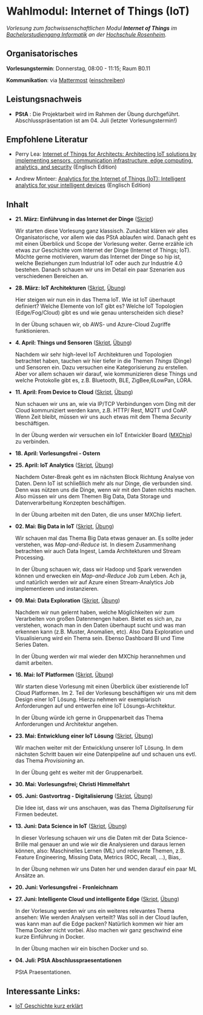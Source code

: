 # Wahlmodul: Internet of Things (IoT)

_Vorlesung zum fachwissenschaftlichen Modul **Internet of Things** im [Bachelorstudiengang Informatik](https://www.th-rosenheim.de/technik/informatik-mathematik/) an der [Hochschule Rosenheim](https://www.th-rosenheim.de)._				

## Organisatorisches

**Vorlesungstermin**: Donnerstag, 08:00 - 11:15; Raum B0.11


**Kommunikation**: via [Mattermost](https://inf-mattermost.th-rosenheim.de/inf-iot/channels/town-square) ([einschreiben](https://inf-mattermost.th-rosenheim.de/signup_user_complete/?id=wp3dau8xmigxtmf93z5ixur1ta))

## Leistungsnachweis

- **PStA** : Die Projektarbeit wird im Rahmen der Übung durchgeführt. Abschlusspräsentation ist am 04. Juli (letzter Vorlesungstermin!)

## Empfohlene Literatur

- Perry Lea:  [Internet of Things for Architects: Architecting IoT solutions by implementing sensors, communication infrastructure, edge computing, analytics, and security](https://www.amazon.de/Internet-Things-Architects-communication-infrastructure/dp/1788470591/) (Englisch Edition)

- Andrew Minteer: [Analytics for the Internet of Things (IoT): Intelligent analytics for your intelligent devices](https://www.amazon.de/Analytics-Internet-Things-IoT-Intelligent/dp/1787120732/) (Englisch Edition)

## Inhalt

- **21. März: Einführung in das Internet der Dinge** ([Skript](00-einfuehrung/))

	Wir starten diese Vorlesung ganz klassisch. Zunächst klären wir alles Organisatorische, vor allem wie das PStA ablaufen wird. Danach geht es mit einen Überblick und Scope der Vorlesung weiter. Gerne erzähle ich etwas zur Geschichte vom Internet der Dinge (Internet of Things; IoT). Möchte gerne motivieren, warum das Internet der Dinge so hip ist, welche Beziehungen zum Industrial IoT oder auch zur Industrie 4.0 bestehen. Danach schauen wir uns im Detail ein paar Szenarien aus verschiedenen Bereichen an.

- **28. März: IoT Architekturen** ([Skript](01-vorlesung/), [Übung](01-vorlesung/uebung))

     Hier steigen wir nun ein in das Thema IoT. Wie ist IoT überhaupt definiert? Welche Elemente von IoT gibt es? Welche IoT Topologien  (Edge/Fog/Cloud) gibt es und wie genau unterscheiden sich diese?

     In der Übung schauen wir, ob AWS- und Azure-Cloud Zugriffe funktionieren.

- **4. April: Things und  Sensoren** ([Skript](02-vorlesung/), [Übung](02-vorlesung/uebung))

     Nachdem wir sehr high-level IoT Architekturen und Topologien betrachtet haben, tauchen wir hier tiefer in die Themen _Things_ (Dinge) und Sensoren ein. Dazu versuchen eine Kategorisierung zu erstellen.
     Aber vor allem schauen wir darauf, wie kommunizieren diese Things und welche Protokolle gibt es, z.B. Bluetooth, BLE, ZigBee,6LowPan, LORA.

- **11. April: From Device to Cloud** ([Skript](03-vorlesung/), [Übung](03-vorlesung/uebung))

     Nun schauen wir uns an, wie via IP/TCP Verbindungen vom Ding mit der Cloud kommuniziert werden kann, z.B. HTTP/ Rest, MQTT und CoAP.
     Wenn Zeit bleibt, müssen wir uns auch etwas mit dem Thema _Security_ beschäftigen.

     In der Übung werden wir versuchen ein IoT Entwickler Board ([MXChip](https://microsoft.github.io/azure-iot-developer-kit/)) zu verbinden.

- **18. April: Vorlesungsfrei - Ostern**

- **25. April: IoT Analytics** ([Skript](04-vorlesung/), [Übung](04-vorlesung/uebung))

     Nachdem Oster-Break geht es im nächsten Block Richtung Analyse von Daten. Denn IoT ist schließlich mehr als nur Dinge, die verbunden sind. Denn was nützen uns die Dinge, wenn wir mit den Daten nichts machen. Also müssen wir uns dem Themen Big Data, Data Storage und Datenverarbeitung Konzepten beschäftigen.

     In der Übung arbeiten mit den Daten, die uns unser MXChip liefert.

- **02. Mai: Big Data in IoT** ([Skript](05-vorlesung/), [Übung](05-vorlesung/uebung))

     Wir schauen mal das Thema Big Data etwas genauer an. Es sollte jeder verstehen, was _Map-and-Reduce_ ist. In diesem Zusammenhang betrachten wir auch Data Ingest, Lamda Architekturen und Stream Processing.

     In der Übung schauen wir, dass wir Hadoop und Spark verwenden können und erwecken ein _Map-and-Reduce_ Job zum Leben. Ach ja, und natürlich werden wir auf Azure einen Stream-Analytics Job implementieren und instanzieren.

- **09. Mai: Data Exploration** ([Skript](06-vorlesung/), [Übung](06-vorlesung/uebung))

     Nachdem wir nun gelernt haben, welche Möglichkeiten wir zum Verarbeiten von großen Datenmengen haben. Bietet es sich an, zu verstehen, wonach man in den Daten überhaupt sucht und was man erkennen kann (z.B. Muster, Anomalien, etc). Also Data Exploration und Visualisierung wird ein Thema sein. Ebenso Dashboard BI und Time Series Daten.

     In der Übung werden wir mal wieder den MXChip herannehmen und damit arbeiten.

- **16. Mai: IoT Platformen** ([Skript](07-vorlesung/), [Übung](07-vorlesung/uebung))

     Wir starten diese Vorlesung mit einen Überblick über existierende IoT Cloud Platformen.
     Im 2. Teil der Vorlesung beschäftigen wir uns mit dem Design einer IoT Lösung. Hierzu nehmen wir exemplarisch Anforderungen auf und entwerfen eine IoT Lösungs-Architektur.

     In der Übung würde ich gerne in Gruppenarbeit das Thema Anforderungen und Architektur angehen.

- **23. Mai: Entwicklung einer IoT Lösung** ([Skript](08-vorlesung/), [Übung](08-vorlesung/uebung))

     Wir machen weiter mit der Entwicklung unserer IoT Lösung. In dem nächsten Schritt bauen wir eine Datenpipeline auf und schauen uns evtl. das Thema _Provisioning_ an.

     In der Übung geht es weiter mit der Gruppenarbeit.

- **30. Mai: Vorlesungsfrei; Christi Himmelfahrt**

- **05. Juni: Gastvortrag - Digitalisierung** ([Skript](09-vorlesung/), [Übung](09-vorlesung/uebung))

     Die Idee ist, dass wir uns anschauen, was das Thema _Digitaliserung_ für Firmen bedeutet.

- **13. Juni: Data Science in IoT** ([Skript](10-vorlesung/), [Übung](10-vorlesung/uebung))

     In dieser Vorlesung schauen wir uns die Daten mit der Data Science-Brille mal genauer an und wie wir die Analysieren und daraus lernen können, also: Maschinelles Lernen (ML) und relevante Themen, z.B. Feature Engineering, Missing Data, Metrics (ROC, Recall, …), Bias,.

     In der Übung nehmen wir uns Daten her und wenden darauf ein paar ML Ansätze an.

- **20. Juni: Vorlesungsfrei - Fronleichnam**

- **27. Juni: Intelligente Cloud und intelligente Edge** ([Skript](11-vorlesung/), [Übung](11-vorlesung/uebung))

     In der Vorlesung werden wir uns ein weiteres relevantes Thema ansehen: Wie werden Analysen verteilt? Was soll in der Cloud laufen, was kann man auf die Edge packen?
     Natürlich kommen wir hier am Thema Docker nicht vorbei. Also machen wir ganz geschwind eine kurze Einführung in Docker.

     In der Übung machen wir ein bischen Docker und so.

- **04. Juli: PStA Abschlusspraesentationen**

     PStA Praesentationen.



## Interessante Links:

- [IoT Geschichte kurz erklärt](https://www.youtube.com/watch?v=PYH27AnSiUU)
